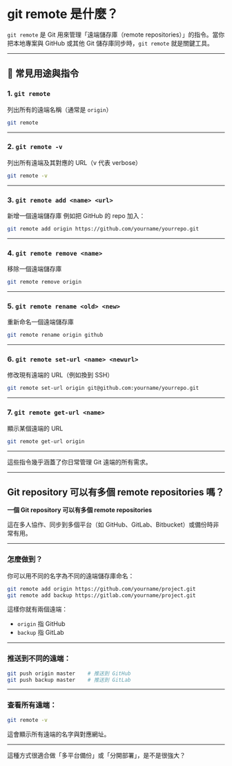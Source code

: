 # **git remote 是什麼？**

`git remote` 是 Git 用來管理「遠端儲存庫（remote repositories）」的指令。當你把本地專案與 GitHub 或其他 Git 儲存庫同步時，`git remote` 就是關鍵工具。

---

## 🔧 常見用途與指令

### 1. `git remote`

列出所有的遠端名稱（通常是 `origin`）

```bash
git remote
```

---

### 2. `git remote -v`

列出所有遠端及其對應的 URL（v 代表 verbose）

```bash
git remote -v
```

---

### 3. `git remote add <name> <url>`

新增一個遠端儲存庫
例如把 GitHub 的 repo 加入：

```bash
git remote add origin https://github.com/yourname/yourrepo.git
```

---

### 4. `git remote remove <name>`

移除一個遠端儲存庫

```bash
git remote remove origin
```

---

### 5. `git remote rename <old> <new>`

重新命名一個遠端儲存庫

```bash
git remote rename origin github
```

---

### 6. `git remote set-url <name> <newurl>`

修改現有遠端的 URL（例如換到 SSH）

```bash
git remote set-url origin git@github.com:yourname/yourrepo.git
```

---

### 7. `git remote get-url <name>`

顯示某個遠端的 URL

```bash
git remote get-url origin
```

---

這些指令幾乎涵蓋了你日常管理 Git 遠端的所有需求。

---

## **Git repository 可以有多個 remote repositories 嗎？**


**一個 Git repository 可以有多個 remote repositories**

這在多人協作、同步到多個平台（如 GitHub、GitLab、Bitbucket）或備份時非常有用。

---

### 怎麼做到？

你可以用不同的名字為不同的遠端儲存庫命名：

```bash
git remote add origin https://github.com/yourname/project.git
git remote add backup https://gitlab.com/yourname/project.git
```

這樣你就有兩個遠端：

* `origin` 指 GitHub
* `backup` 指 GitLab

---

### 推送到不同的遠端：

```bash
git push origin master    # 推送到 GitHub
git push backup master    # 推送到 GitLab
```

---

### 查看所有遠端：

```bash
git remote -v
```

這會顯示所有遠端的名字與對應網址。

---

這種方式很適合做「多平台備份」或「分開部署」，是不是很強大？